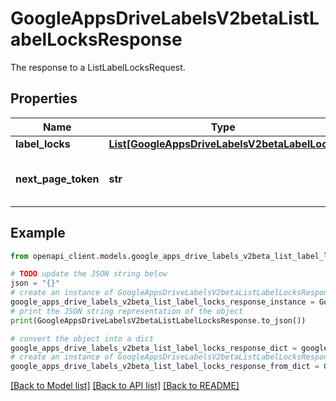 # GoogleAppsDriveLabelsV2betaListLabelLocksResponse

The response to a ListLabelLocksRequest.

## Properties

Name | Type | Description | Notes
------------ | ------------- | ------------- | -------------
**label_locks** | [**List[GoogleAppsDriveLabelsV2betaLabelLock]**](GoogleAppsDriveLabelsV2betaLabelLock.md) | LabelLocks. | [optional] 
**next_page_token** | **str** | The token of the next page in the response. | [optional] 

## Example

```python
from openapi_client.models.google_apps_drive_labels_v2beta_list_label_locks_response import GoogleAppsDriveLabelsV2betaListLabelLocksResponse

# TODO update the JSON string below
json = "{}"
# create an instance of GoogleAppsDriveLabelsV2betaListLabelLocksResponse from a JSON string
google_apps_drive_labels_v2beta_list_label_locks_response_instance = GoogleAppsDriveLabelsV2betaListLabelLocksResponse.from_json(json)
# print the JSON string representation of the object
print(GoogleAppsDriveLabelsV2betaListLabelLocksResponse.to_json())

# convert the object into a dict
google_apps_drive_labels_v2beta_list_label_locks_response_dict = google_apps_drive_labels_v2beta_list_label_locks_response_instance.to_dict()
# create an instance of GoogleAppsDriveLabelsV2betaListLabelLocksResponse from a dict
google_apps_drive_labels_v2beta_list_label_locks_response_from_dict = GoogleAppsDriveLabelsV2betaListLabelLocksResponse.from_dict(google_apps_drive_labels_v2beta_list_label_locks_response_dict)
```
[[Back to Model list]](../README.md#documentation-for-models) [[Back to API list]](../README.md#documentation-for-api-endpoints) [[Back to README]](../README.md)


